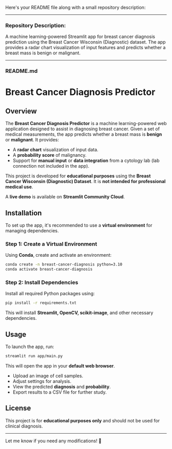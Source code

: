 Here's your README file along with a small repository description:  

---

### **Repository Description:**  
A machine learning-powered Streamlit app for breast cancer diagnosis prediction using the Breast Cancer Wisconsin (Diagnostic) dataset. The app provides a radar chart visualization of input features and predicts whether a breast mass is benign or malignant.  

---

### **README.md**  

# **Breast Cancer Diagnosis Predictor**  

## **Overview**  
The **Breast Cancer Diagnosis Predictor** is a machine learning-powered web application designed to assist in diagnosing breast cancer. Given a set of medical measurements, the app predicts whether a breast mass is **benign** or **malignant**. It provides:  

- A **radar chart** visualization of input data.  
- A **probability score** of malignancy.  
- Support for **manual input** or **data integration** from a cytology lab (lab connection not included in the app).  

This project is developed for **educational purposes** using the **Breast Cancer Wisconsin (Diagnostic) Dataset**. It is **not intended for professional medical use**.  

A **live demo** is available on **Streamlit Community Cloud**.  

## **Installation**  
To set up the app, it's recommended to use a **virtual environment** for managing dependencies.  

### **Step 1: Create a Virtual Environment**  
Using **Conda**, create and activate an environment:  
```sh
conda create -n breast-cancer-diagnosis python=3.10  
conda activate breast-cancer-diagnosis  
```  

### **Step 2: Install Dependencies**  
Install all required Python packages using:  
```sh
pip install -r requirements.txt  
```  
This will install **Streamlit, OpenCV, scikit-image**, and other necessary dependencies.  

## **Usage**  
To launch the app, run:  
```sh
streamlit run app/main.py  
```  
This will open the app in your **default web browser**.  

- Upload an image of cell samples.  
- Adjust settings for analysis.  
- View the predicted **diagnosis** and **probability**.  
- Export results to a CSV file for further study.  

## **License**  
This project is for **educational purposes only** and should not be used for clinical diagnosis.  

---

Let me know if you need any modifications! 🚀
